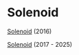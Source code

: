 # Solenoid

[Solenoid](http://www.mcmaster.com/#dc-solenoids) (2016)


[Solenoid](http://www.nerdkits.com/videos/robotic_xylophone) (2017 - 2025)